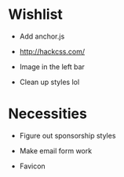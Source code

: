 # Wishlist

+ Add anchor.js

+ http://hackcss.com/

+ Image in the left bar

+ Clean up styles lol


# Necessities

+ Figure out sponsorship styles

+ Make email form work

+ Favicon